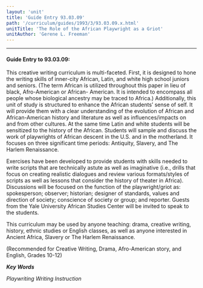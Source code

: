```yaml
---
layout: 'unit'
title: 'Guide Entry 93.03.09'
path: '/curriculum/guides/1993/3/93.03.09.x.html'
unitTitle: 'The Role of the African Playwright as a Griot'
unitAuthor: 'Gerene L. Freeman'
---
```


<body>
<hr/>
 <h4>
  Guide Entry to 93.03.09:
 </h4>
 This creative writing curriculum is multi-faceted. First, it is designed to hone the writing skills of inner-city African, Latin, and white high school juniors and seniors. (The term African is utilized throughout this paper in lieu of black, Afro-American or African- American. It is intended to encompass all people whose biological ancestry may be traced to Africa.) Additionally, this unit of study is structured to enhance the African students’ sense of self. It will provide them with a clear understanding of the evolution of African and African-American history and literature as well as influences/impacts on and from other cultures. At the same time Latin and white students will be sensitized to the history of the African. Students will sample and discuss the work of playwrights of African descent in the U.S. and in the motherland. It focuses on three significant time periods: Antiquity, Slavery, and The Harlem Renaissance.
 <p>
  Exercises have been developed to provide students with skills needed to write scripts that are technically astute as well as imaginative (i.e., drills that focus on creating realistic dialogues and review various formats/styles of scripts as well as lessons that consider the history of theater in Africa). Discussions will be focused on the function of the playwright/griot as: spokesperson; observer; historian; designer of standards, values and direction of society; conscience of society or group; and reporter. Guests from the Yale University African Studies Center will be invited to speak to the students.
 </p>
 <p>
  This curriculum may be used by anyone teaching: drama, creative writing, history, ethnic studies or English classes, as well as anyone interested in Ancient Africa, Slavery or The Harlem Renaissance.
 </p>
 <p>
  (Recommended for Creative Writing, Drama, Afro-American story, and English, Grades 10-12)
 </p>
<p>
  <b>
   <i>
    Key Words
   </i>
  </b>
  <br/>
 </p>
 <p>
  <i>
   Playwriting Writing Instruction
  </i>
 </p>

</body>
